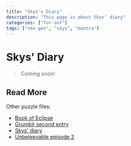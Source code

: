 ```yaml
---
title: "Skys's Diary"
description: "This page is about Skys' diary"
categories: ["for-sof"]
tags: ["nex gen", "skys", "mantra"]
---
```


# Skys' Diary

> Coming soon!

## Read More

Other puzzle files:

- [Book of Eclipse](book-of-eclipse)
- [Grumblr second entry](grumblr2)
- [Skys' diary](skys-diary)
- [Unbeleevable episode 2](unbeleevable2)

